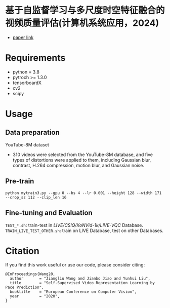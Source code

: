 # 基于自监督学习与多尺度时空特征融合的视频质量评估(计算机系统应用，2024)

* [paper link]()

# Requirements
- python = 3.8
- pytroch >= 1.3.0
- tensorboardX
- cv2
- scipy

# Usage

## Data preparation

YouTube-8M dataset
- 310 videos were selected from the YouTube-8M database, and five types of distortions were applied to them, including Gaussian blur, contrast, H.264 compression, motion blur, and Gaussian noise.

## Pre-train

`python mytrain3.py --gpu 0 --bs 4 --lr 0.001 --height 128 --width 171 --crop_sz 112 --clip_len 16`

## Fine-tuning and Evaluation
`TEST_*.sh`: train-test in *LIVE/CSIQ/KoNVid-1k/LIVE-VQC* Database. 
`TRAIN_LIVE_TEST_OTHER.sh`: train on LIVE Database, test on other Databases.

# Citation
If you find this work useful or use our code, please consider citing:

```
@InProceedings{Wang20,
  author       = "Jiangliu Wang and Jianbo Jiao and Yunhui Liu",
  title        = "Self-Supervised Video Representation Learning by Pace Prediction",
  booktitle    = "European Conference on Computer Vision",
  year         = "2020",
}
```

